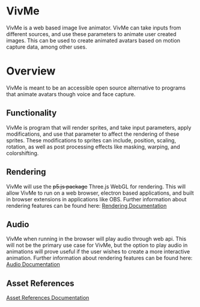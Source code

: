 # VivMe
VivMe is a web based image live animator. VivMe can take inputs from different sources, and use these parameters to animate user created images. This can be used to create animated avatars based on motion capture data, among other uses.

# Overview
VivMe is meant to be an accessible open source alternative to programs that animate avatars though voice and face capture.

## Functionality
VivMe is program that will render sprites, and take input parameters, apply modifications, and use that parameter to affect the rendering of these sprites. These modifications to sprites can include, position, scaling, rotation, as well as post processing effects like masking, warping, and colorshifting.

## Rendering
VivMe will use the ~~p5.js package~~ Three.js WebGL for rendering. This will allow VivMe to run on a web browser, electron based applications, and built in browser extensions in applications like OBS. Further information about rendering features can be found here: [Rendering Documentation](./documentation/rendering.md)

## Audio
VivMe when running in the browser will play audio through web api. This will not be the primary use case for VivMe, but the option to play audio in animations will prove useful if the user wishes to create a more interactive animation. Further information about rendering features can be found here: [Audio Documentation](./documentation/audio.md)

## Asset References
[Asset References Documentation](./documentation/assets.md)
